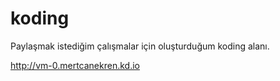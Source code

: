 koding
===============================
Paylaşmak istediğim çalışmalar için oluşturduğum koding alanı.

http://vm-0.mertcanekren.kd.io

